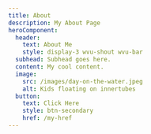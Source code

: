 ```yaml
---
title: About
description: My About Page
heroComponent:
  header:
    text: About Me
    style: display-3 wvu-shout wvu-bar
  subhead: Subhead goes here.
  content: My cool content.
  image:
    src: /images/day-on-the-water.jpeg
    alt: Kids floating on innertubes
  button:
    text: Click Here
    style: btn-secondary
    href: /my-href
---
```

